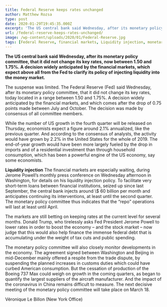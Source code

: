 ```yaml
---
title: Federal Reserve keeps rates unchanged
author: Matthew Rozsa
type: post
date: 2020-01-29T19:45:35.000Z
excerpt: 'The US central bank said Wednesday, after its monetary policy committee, that it did not change its key rates, now between 1.50 and 1.75%.'
url: /federal-reserve-keeps-rates-unchanged/
image: /wp-content/uploads/2020/01/Federal-Reserve.jpg
tags: [Federal Reserve, financial markets, Liquidity injection, monetary policy, money market, rates, US central bank]
---
```


**The US central bank said Wednesday, after its monetary policy committee, that it did not change its key rates, now between 1.50 and 1.75%. A decision widely anticipated by the financial markets, which expect above all from the Fed to clarify its policy of injecting liquidity into the money market.**

The suspense was limited. The Federal Reserve (Fed) said Wednesday, after its monetary policy committee, that it did not change its key rates, today located in a range between 1.50 and 1.75%. A decision widely anticipated by the financial markets, and which comes after the drop of 0.75 points made between July and October. The decision was made by consensus of all committee members.

While the number of US growth in the fourth quarter will be released on Thursday, economists expect a figure around 2.1% annualized, like the previous quarter. And according to the consensus of analysts, the activity would have grown by 2.2% in the United States for the whole of 2019. The end-of-year growth would have been more largely fueled by the drop in imports and of a residential investment than through household consumption, which has been a powerful engine of the US economy, say some economists.

**Liquidity injection**
The financial markets are especially waiting, during Jerome Powell’s monthly press conference on Wednesday afternoon in Washington, for details on his liquidity injection policy. To facilitate very short-term loans between financial institutions, seized up since last September, the central bank injects around \\$ 60 billion per month and anticipates continuing its interventions, at least until the second quarter. The monetary policy committee thus indicates that the “repo” operations will last at least until April.

The markets are still betting on keeping rates at the current level for several months. Donald Trump, who tirelessly asks Fed President Jerome Powell to lower rates in order to boost the economy – and the stock market – now judge that this would also help finance the immense federal debt that is accumulating under the weight of tax cuts and public spending.

The monetary policy committee will also closely monitor developments in the economy. The agreement signed between Washington and Beijing in mid-December mainly offered a respite from the trade dispute, by suspending the planned increases in customs duties which could have curbed American consumption. But the cessation of production of the Boeing 737 Max could weigh on growth in the coming quarters, as began to quantify the largest suppliers of the aircraft manufacturer. And the impact of the coronavirus in China remains difficult to measure. The next decisive meeting of the monetary policy committee will take place on March 18.

Véronique Le Billon (New York Office)
